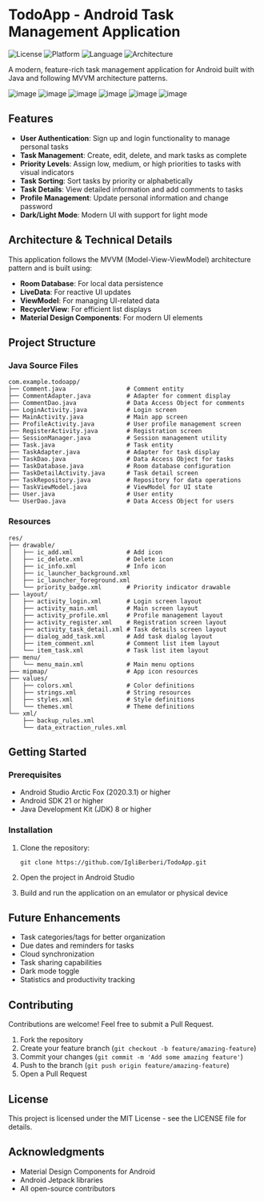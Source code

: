 # TodoApp - Android Task Management Application

![License](https://img.shields.io/badge/License-MIT-blue.svg)
![Platform](https://img.shields.io/badge/Platform-Android-green.svg)
![Language](https://img.shields.io/badge/Language-Java-orange.svg)
![Architecture](https://img.shields.io/badge/Architecture-MVVM-purple.svg)

A modern, feature-rich task management application for Android built with Java and following MVVM architecture patterns.

![image](https://github.com/user-attachments/assets/74a1dab3-7694-4d61-9765-523e867e7b8b)
![image](https://github.com/user-attachments/assets/15c7eb3a-3e57-4273-9efa-a2e00aa995a3)
![image](https://github.com/user-attachments/assets/758d3372-b178-42b0-b3f3-47ead997f42a)
![image](https://github.com/user-attachments/assets/94d37889-86b5-43a7-a30f-fc446e31ceb3)
![image](https://github.com/user-attachments/assets/fe70e643-a0dd-4ebd-96c2-65866447e5ea)
![image](https://github.com/user-attachments/assets/cae2887d-3dd8-4db1-a0b2-8204d474e736)




## Features

- **User Authentication**: Sign up and login functionality to manage personal tasks
- **Task Management**: Create, edit, delete, and mark tasks as complete
- **Priority Levels**: Assign low, medium, or high priorities to tasks with visual indicators
- **Task Sorting**: Sort tasks by priority or alphabetically
- **Task Details**: View detailed information and add comments to tasks
- **Profile Management**: Update personal information and change password
- **Dark/Light Mode**: Modern UI with support for light mode

## Architecture & Technical Details

This application follows the MVVM (Model-View-ViewModel) architecture pattern and is built using:

- **Room Database**: For local data persistence
- **LiveData**: For reactive UI updates
- **ViewModel**: For managing UI-related data
- **RecyclerView**: For efficient list displays
- **Material Design Components**: For modern UI elements

## Project Structure

### Java Source Files
```
com.example.todoapp/
├── Comment.java                 # Comment entity
├── CommentAdapter.java          # Adapter for comment display
├── CommentDao.java              # Data Access Object for comments
├── LoginActivity.java           # Login screen
├── MainActivity.java            # Main app screen
├── ProfileActivity.java         # User profile management screen
├── RegisterActivity.java        # Registration screen
├── SessionManager.java          # Session management utility
├── Task.java                    # Task entity
├── TaskAdapter.java             # Adapter for task display
├── TaskDao.java                 # Data Access Object for tasks
├── TaskDatabase.java            # Room database configuration
├── TaskDetailActivity.java      # Task detail screen
├── TaskRepository.java          # Repository for data operations
├── TaskViewModel.java           # ViewModel for UI state
├── User.java                    # User entity
└── UserDao.java                 # Data Access Object for users
```

### Resources
```
res/
├── drawable/
│   ├── ic_add.xml               # Add icon
│   ├── ic_delete.xml            # Delete icon
│   ├── ic_info.xml              # Info icon
│   ├── ic_launcher_background.xml
│   ├── ic_launcher_foreground.xml
│   └── priority_badge.xml       # Priority indicator drawable
├── layout/
│   ├── activity_login.xml       # Login screen layout
│   ├── activity_main.xml        # Main screen layout
│   ├── activity_profile.xml     # Profile management layout
│   ├── activity_register.xml    # Registration screen layout
│   ├── activity_task_detail.xml # Task details screen layout
│   ├── dialog_add_task.xml      # Add task dialog layout
│   ├── item_comment.xml         # Comment list item layout
│   └── item_task.xml            # Task list item layout
├── menu/
│   └── menu_main.xml            # Main menu options
├── mipmap/                      # App icon resources
├── values/
│   ├── colors.xml               # Color definitions
│   ├── strings.xml              # String resources
│   ├── styles.xml               # Style definitions
│   └── themes.xml               # Theme definitions
└── xml/
    ├── backup_rules.xml
    └── data_extraction_rules.xml
```

## Getting Started

### Prerequisites

- Android Studio Arctic Fox (2020.3.1) or higher
- Android SDK 21 or higher
- Java Development Kit (JDK) 8 or higher

### Installation

1. Clone the repository:
   ```
   git clone https://github.com/IgliBerberi/TodoApp.git
   ```

2. Open the project in Android Studio

3. Build and run the application on an emulator or physical device

## Future Enhancements

- Task categories/tags for better organization
- Due dates and reminders for tasks
- Cloud synchronization
- Task sharing capabilities
- Dark mode toggle
- Statistics and productivity tracking

## Contributing

Contributions are welcome! Feel free to submit a Pull Request.

1. Fork the repository
2. Create your feature branch (`git checkout -b feature/amazing-feature`)
3. Commit your changes (`git commit -m 'Add some amazing feature'`)
4. Push to the branch (`git push origin feature/amazing-feature`)
5. Open a Pull Request

## License

This project is licensed under the MIT License - see the LICENSE file for details.

## Acknowledgments

- Material Design Components for Android
- Android Jetpack libraries
- All open-source contributors
